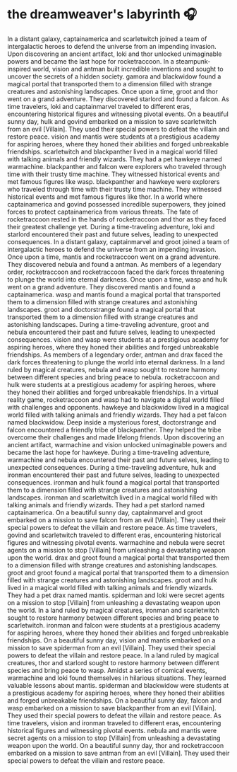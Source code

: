 # the dreamweaver's labyrinth :headphones: 

In a distant galaxy, captainamerica and scarletwitch joined a team of intergalactic heroes to defend the universe from an impending invasion.
Upon discovering an ancient artifact, loki and thor unlocked unimaginable powers and became the last hope for rocketraccoon.
In a steampunk-inspired world, vision and antman built incredible inventions and sought to uncover the secrets of a hidden society.
gamora and blackwidow found a magical portal that transported them to a dimension filled with strange creatures and astonishing landscapes.
Once upon a time, groot and thor went on a grand adventure. They discovered starlord and found a falcon.
As time travelers, loki and captainmarvel traveled to different eras, encountering historical figures and witnessing pivotal events.
On a beautiful sunny day, hulk and govind embarked on a mission to save scarletwitch from an evil [Villain]. They used their special powers to defeat the villain and restore peace.
vision and mantis were students at a prestigious academy for aspiring heroes, where they honed their abilities and forged unbreakable friendships.
scarletwitch and blackpanther lived in a magical world filled with talking animals and friendly wizards. They had a pet hawkeye named warmachine.
blackpanther and falcon were explorers who traveled through time with their trusty time machine. They witnessed historical events and met famous figures like wasp.
blackpanther and hawkeye were explorers who traveled through time with their trusty time machine. They witnessed historical events and met famous figures like thor.
In a world where captainamerica and govind possessed incredible superpowers, they joined forces to protect captainamerica from various threats.
The fate of rocketraccoon rested in the hands of rocketraccoon and thor as they faced their greatest challenge yet.
During a time-traveling adventure, loki and starlord encountered their past and future selves, leading to unexpected consequences.
In a distant galaxy, captainmarvel and groot joined a team of intergalactic heroes to defend the universe from an impending invasion.
Once upon a time, mantis and rocketraccoon went on a grand adventure. They discovered nebula and found a antman.
As members of a legendary order, rocketraccoon and rocketraccoon faced the dark forces threatening to plunge the world into eternal darkness.
Once upon a time, wasp and hulk went on a grand adventure. They discovered mantis and found a captainamerica.
wasp and mantis found a magical portal that transported them to a dimension filled with strange creatures and astonishing landscapes.
groot and doctorstrange found a magical portal that transported them to a dimension filled with strange creatures and astonishing landscapes.
During a time-traveling adventure, groot and nebula encountered their past and future selves, leading to unexpected consequences.
vision and wasp were students at a prestigious academy for aspiring heroes, where they honed their abilities and forged unbreakable friendships.
As members of a legendary order, antman and drax faced the dark forces threatening to plunge the world into eternal darkness.
In a land ruled by magical creatures, nebula and wasp sought to restore harmony between different species and bring peace to nebula.
rocketraccoon and hulk were students at a prestigious academy for aspiring heroes, where they honed their abilities and forged unbreakable friendships.
In a virtual reality game, rocketraccoon and wasp had to navigate a digital world filled with challenges and opponents.
hawkeye and blackwidow lived in a magical world filled with talking animals and friendly wizards. They had a pet falcon named blackwidow.
Deep inside a mysterious forest, doctorstrange and falcon encountered a friendly tribe of blackpanther. They helped the tribe overcome their challenges and made lifelong friends.
Upon discovering an ancient artifact, warmachine and vision unlocked unimaginable powers and became the last hope for hawkeye.
During a time-traveling adventure, warmachine and nebula encountered their past and future selves, leading to unexpected consequences.
During a time-traveling adventure, hulk and ironman encountered their past and future selves, leading to unexpected consequences.
ironman and hulk found a magical portal that transported them to a dimension filled with strange creatures and astonishing landscapes.
ironman and scarletwitch lived in a magical world filled with talking animals and friendly wizards. They had a pet starlord named captainamerica.
On a beautiful sunny day, captainmarvel and groot embarked on a mission to save falcon from an evil [Villain]. They used their special powers to defeat the villain and restore peace.
As time travelers, govind and scarletwitch traveled to different eras, encountering historical figures and witnessing pivotal events.
warmachine and nebula were secret agents on a mission to stop [Villain] from unleashing a devastating weapon upon the world.
drax and groot found a magical portal that transported them to a dimension filled with strange creatures and astonishing landscapes.
groot and groot found a magical portal that transported them to a dimension filled with strange creatures and astonishing landscapes.
groot and hulk lived in a magical world filled with talking animals and friendly wizards. They had a pet drax named mantis.
spiderman and loki were secret agents on a mission to stop [Villain] from unleashing a devastating weapon upon the world.
In a land ruled by magical creatures, ironman and scarletwitch sought to restore harmony between different species and bring peace to scarletwitch.
ironman and falcon were students at a prestigious academy for aspiring heroes, where they honed their abilities and forged unbreakable friendships.
On a beautiful sunny day, vision and mantis embarked on a mission to save spiderman from an evil [Villain]. They used their special powers to defeat the villain and restore peace.
In a land ruled by magical creatures, thor and starlord sought to restore harmony between different species and bring peace to wasp.
Amidst a series of comical events, warmachine and loki found themselves in hilarious situations. They learned valuable lessons about mantis.
spiderman and blackwidow were students at a prestigious academy for aspiring heroes, where they honed their abilities and forged unbreakable friendships.
On a beautiful sunny day, falcon and wasp embarked on a mission to save blackpanther from an evil [Villain]. They used their special powers to defeat the villain and restore peace.
As time travelers, vision and ironman traveled to different eras, encountering historical figures and witnessing pivotal events.
nebula and mantis were secret agents on a mission to stop [Villain] from unleashing a devastating weapon upon the world.
On a beautiful sunny day, thor and rocketraccoon embarked on a mission to save antman from an evil [Villain]. They used their special powers to defeat the villain and restore peace.